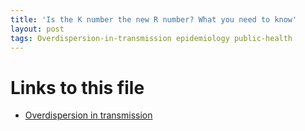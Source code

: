 ```yaml
---
title: 'Is the K number the new R number? What you need to know'
layout: post
tags: Overdispersion-in-transmission epidemiology public-health
---
```




# Links to this file

- [Overdispersion in transmission](/20201030042927-overdispersion_in_transmission)
